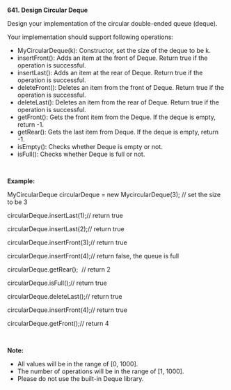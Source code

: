 **641. Design Circular Deque**

Design your implementation of the circular double-ended queue (deque).

Your implementation should support following operations:

- MyCircularDeque(k): Constructor, set the size of the deque to be k.
- insertFront(): Adds an item at the front of Deque. Return true if the operation is successful.
- insertLast(): Adds an item at the rear of Deque. Return true if the operation is successful.
- deleteFront(): Deletes an item from the front of Deque. Return true if the operation is successful.
- deleteLast(): Deletes an item from the rear of Deque. Return true if the operation is successful.
- getFront(): Gets the front item from the Deque. If the deque is empty, return -1.
- getRear(): Gets the last item from Deque. If the deque is empty, return -1.
- isEmpty(): Checks whether Deque is empty or not. 
- isFull(): Checks whether Deque is full or not.

 

**Example:**

MyCircularDeque circularDeque = new MycircularDeque(3); // set the size to be 3

circularDeque.insertLast(1);// return true

circularDeque.insertLast(2);// return true

circularDeque.insertFront(3);// return true

circularDeque.insertFront(4);// return false, the queue is full

circularDeque.getRear();  // return 2

circularDeque.isFull();// return true

circularDeque.deleteLast();// return true

circularDeque.insertFront(4);// return true

circularDeque.getFront();// return 4

 

**Note:**

- All values will be in the range of [0, 1000].
- The number of operations will be in the range of [1, 1000].
- Please do not use the built-in Deque library.

